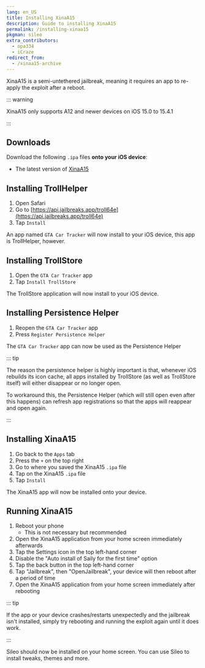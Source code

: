 ```yaml
---
lang: en_US
title: Installing XinaA15
description: Guide to installing XinaA15
permalink: /installing-xinaa15
pkgman: sileo
extra_contributors:
  - opa334
  - iCraze
redirect_from:
  - /xinaa15-archive
---
```


XinaA15 is a <router-link to="/types-of-jailbreak/#semi-untethered-jailbreaks">semi-untethered jailbreak</router-link>, meaning it requires an app to re-apply the exploit after a reboot.

::: warning

XinaA15 only supports A12 and newer devices on iOS 15.0 to 15.4.1

:::

## Downloads

Download the following `.ipa` files **onto your iOS device**:
- The latest version of [XinaA15](https://apt.xina.vip/)

## Installing TrollHelper

1. Open Safari
1. Go to [https://api.jailbreaks.app/troll64e](https://api.jailbreaks.app/troll64e)
1. Tap `Install`

An app named `GTA Car Tracker` will now install to your iOS device, this app is TrollHelper, however.

## Installing TrollStore

1. Open the `GTA Car Tracker` app
1. Tap `Install TrollStore`

The TrollStore application will now install to your iOS device.

## Installing Persistence Helper

1. Reopen the `GTA Car Tracker` app
1. Press `Register Persistence Helper`

The `GTA Car Tracker` app can now be used as the Persistence Helper

::: tip

The reason the persistence helper is highly important is that, whenever iOS rebuilds its icon cache, all apps installed by TrollStore (as well as TrollStore itself) will either disappear or no longer open.

To workaround this, the Persistence Helper (which will still open even after this happens) can refresh app registrations so that the apps will reappear and open again.

:::

## Installing XinaA15

1. Go back to the `Apps` tab
1. Press the `+` on the top right
1. Go to where you saved the XinaA15 `.ipa` file
1. Tap on the XinaA15 `.ipa` file
1. Tap `Install`

The XinaA15 app will now be installed onto your device.

## Running XinaA15

1. Reboot your phone
    - This is not necessary but recommended
1. Open the XinaA15 application from your home screen immediately afterwards
1. Tap the Settings icon in the top left-hand corner
1. Disable the "Auto install of Saily for the first time" option
1. Tap the back button in the top left-hand corner
1. Tap "Jailbreak", then "OpenJailbreak", your device will then reboot after a period of time
1. Open the XinaA15 application from your home screen immediately after rebooting

::: tip

If the app or your device crashes/restarts unexpectedly and the jailbreak isn't installed, simply try rebooting and running the exploit again until it does work.

:::

Sileo should now be installed on your home screen. You can use Sileo to install <router-link to="/faq/#what-are-tweaks">tweaks</router-link>, themes and more.